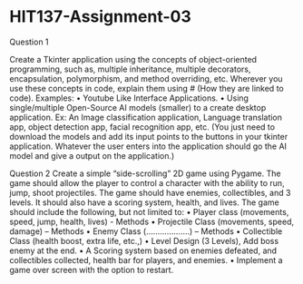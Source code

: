 # HIT137-Assignment-03

Question 1 

Create a Tkinter application using the concepts of object-oriented 
programming, such as, multiple inheritance, multiple decorators, 
encapsulation, polymorphism, and method overriding, etc. 
Wherever you use these concepts in code, explain them using # (How they are 
linked to code).
Examples: 
• Youtube Like Interface Applications.
• Using single/multiple Open-Source AI models (smaller) to a create 
desktop application. Ex: An Image classification application, Language 
translation app, object detection app, facial recognition app, etc. 
(You just need to download the models and add its input points to the 
buttons in your tkinter application. Whatever the user enters into the 
application should go the AI model and give a output on the 
application.)

Question 2
Create a simple “side-scrolling” 2D game using Pygame. The game should
allow the player to control a character with the ability to run, jump, shoot 
projectiles. The game should have enemies, collectibles, and 3 levels. It should 
also have a scoring system, health, and lives. 
The game should include the following, but not limited to: 
• Player class (movements, speed, jump, health, lives) - Methods
• Projectile Class (movements, speed, damage) – Methods
• Enemy Class (……………….) – Methods
• Collectible Class (health boost, extra life, etc.,)
• Level Design (3 Levels), Add boss enemy at the end. 
• A Scoring system based on enemies defeated, and collectibles 
collected, health bar for players, and enemies.
• Implement a game over screen with the option to restart.
